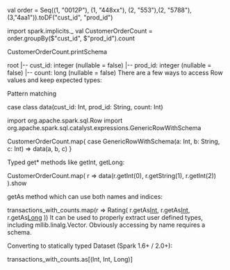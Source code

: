 
val order = Seq((1, "0012P"), (1, "448xx"), (2, "553"),(2, "5788"),(3,"4aa1")).toDF("cust_id", "prod_id")

import spark.implicits._
val CustomerOrderCount = order.groupBy($"cust_id", $"prod_id").count

CustomerOrderCount.printSchema

root
 |-- cust_id: integer (nullable = false)
 |-- prod_id: integer (nullable = false)
 |-- count: long (nullable = false)
There are a few ways to access Row values and keep expected types:

Pattern matching

case class data(cust_id: Int, prod_id: String, count: Int)

import org.apache.spark.sql.Row
import org.apache.spark.sql.catalyst.expressions.GenericRowWithSchema

CustomerOrderCount.map{
  case GenericRowWithSchema(a: Int, b: String, c: Int) => data(a, b, c) 
  } 
  
Typed get* methods like getInt, getLong:

CustomerOrderCount.map(
  r => data(r.getInt(0), r.getString(1), r.getInt(2))
).show

getAs method which can use both names and indices:

transactions_with_counts.map(r => Rating(
  r.getAs[Int]("user_id"), r.getAs[Int]("category_id"), r.getAs[Long](2)
))
It can be used to properly extract user defined types, including mllib.linalg.Vector. Obviously accessing by name requires a schema.

Converting to statically typed Dataset (Spark 1.6+ / 2.0+):

transactions_with_counts.as[(Int, Int, Long)]
